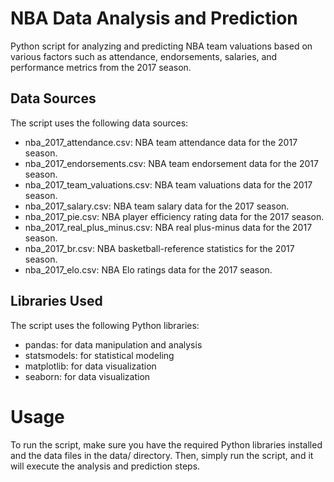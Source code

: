 # NBA Data Analysis and Prediction 
Python script for analyzing and predicting NBA team valuations based on various factors such as attendance, endorsements, salaries, and performance metrics from the 2017 season.

## Data Sources
The script uses the following data sources:

- nba_2017_attendance.csv: NBA team attendance data for the 2017 season.
- nba_2017_endorsements.csv: NBA team endorsement data for the 2017 season.
- nba_2017_team_valuations.csv: NBA team valuations data for the 2017 season.
- nba_2017_salary.csv: NBA team salary data for the 2017 season.
- nba_2017_pie.csv: NBA player efficiency rating data for the 2017 season.
- nba_2017_real_plus_minus.csv: NBA real plus-minus data for the 2017 season.
- nba_2017_br.csv: NBA basketball-reference statistics for the 2017 season.
- nba_2017_elo.csv: NBA Elo ratings data for the 2017 season.

## Libraries Used
The script uses the following Python libraries:

- pandas: for data manipulation and analysis
- statsmodels: for statistical modeling
- matplotlib: for data visualization
- seaborn: for data visualization


# Usage
To run the script, make sure you have the required Python libraries installed and the data files in the data/ directory. Then, simply run the script, and it will execute the analysis and prediction steps.

